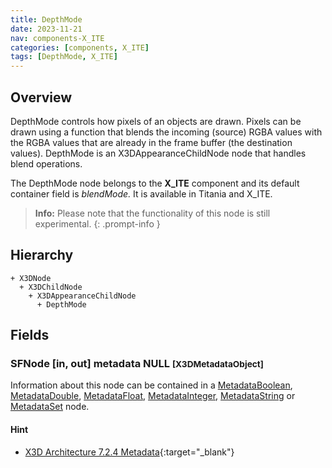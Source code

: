 ```yaml
---
title: DepthMode
date: 2023-11-21
nav: components-X_ITE
categories: [components, X_ITE]
tags: [DepthMode, X_ITE]
---
```

<style>
.post h3 {
  word-spacing: 0.2em;
}
</style>

## Overview

DepthMode controls how pixels of an objects are drawn. Pixels can be drawn using a function that blends the incoming (source) RGBA values with the RGBA values that are already in the frame buffer (the destination values). DepthMode is an X3DAppearanceChildNode node that handles blend operations.

The DepthMode node belongs to the **X_ITE** component and its default container field is *blendMode.* It is available in Titania and X_ITE.

>**Info:** Please note that the functionality of this node is still experimental.
{: .prompt-info }

## Hierarchy

```
+ X3DNode
  + X3DChildNode
    + X3DAppearanceChildNode
      + DepthMode
```

## Fields

### SFNode [in, out] **metadata** NULL <small>[X3DMetadataObject]</small>

Information about this node can be contained in a [MetadataBoolean](../core/metadataboolean), [MetadataDouble](../core/metadatadouble), [MetadataFloat](../core/metadatafloat), [MetadataInteger](../core/metadatainteger), [MetadataString](../core/metadatastring) or [MetadataSet](../core/metadataset) node.

#### Hint

- [X3D Architecture 7.2.4 Metadata](https://www.web3d.org/specifications/X3Dv4Draft/ISO-IEC19775-1v4-IS.proof//Part01/components/core.html#Metadata){:target="_blank"}
